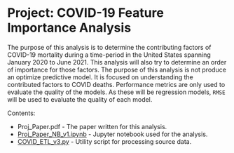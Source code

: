 # Project: COVID-19 Feature Importance Analysis

The purpose of this analysis is to determine the contributing factors of COVID-19 mortality during a time-period in the United States spanning January 2020 to June 2021. This analysis will also try to determine an order of importance for those factors. The purpose of this analysis is not produce an optimize predictive model. It is focused on understanding the contributed factors to COVID deaths. Performance metrics are only used to evaluate the quality of the models. As these will be regression models, `RMSE` will be used to evaluate the quality of each model.

Contents:

- Proj_Paper.pdf - The paper written for this analysis.
- [Proj_Paper_NB_v1.ipynb](https://github.com/efarish/portfolio/blob/main/research/covid/Farish_DM_Proj_NB_v1.ipynb) - Jupyter notebook used for the analysis.
- [COVID_ETL_v3.py](https://github.com/efarish/portfolio/blob/main/research/covid/COVID_ETL_v3.py) - Utility script for processing source data.



